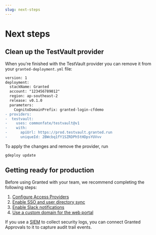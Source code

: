 ```yaml
---
slug: next-steps
---
```


# Next steps

## Clean up the TestVault provider

When you're finished with the TestVault provider you can remove it from your `granted-deployment.yml` file:

```diff
version: 1
deployment:
  stackName: Granted
  account: "123456789012"
  region: ap-southeast-2
  release: v0.1.0
  parameters:
    CognitoDomainPrefix: granted-login-cfdemo
- providers:
-  testvault:
-    uses: commonfate/testvault@v1
-    with:
-      apiUrl: https://prod.testvault.granted.run
-      uniqueId: 2BWcbq1fY1SZRDPh5tHDpsYUVvv

```

To apply the changes and remove the provider, run

```
gdeploy update
```

## Getting ready for production

Before using Granted with your team, we recommend completing the following steps:

1. [Configure Access Providers](/granted-approvals/providers/introduction)
2. [Enable SSO and user directory sync](/granted-approvals/sso/introduction)
3. [Enable Slack notifications](/granted-approvals/configuration/slack)
4. [Use a custom domain for the web portal](/granted-approvals/configuration/custom-domain)

If you use a [SIEM](https://en.wikipedia.org/wiki/Security_information_and_event_management) to collect security logs, you can connect Granted Approvals to it to capture audit trail events.

